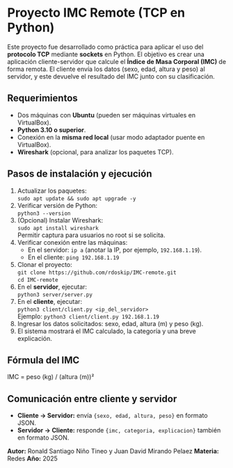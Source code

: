 # Proyecto IMC Remote (TCP en Python)

Este proyecto fue desarrollado como práctica para aplicar el uso del **protocolo TCP** mediante **sockets** en Python. El objetivo es crear una aplicación cliente-servidor que calcule el **Índice de Masa Corporal (IMC)** de forma remota. El cliente envía los datos (sexo, edad, altura y peso) al servidor, y este devuelve el resultado del IMC junto con su clasificación.

## Requerimientos

- Dos máquinas con **Ubuntu** (pueden ser máquinas virtuales en VirtualBox).
- **Python 3.10 o superior**.
- Conexión en la **misma red local** (usar modo adaptador puente en VirtualBox).
- **Wireshark** (opcional, para analizar los paquetes TCP).

## Pasos de instalación y ejecución

1. Actualizar los paquetes:  
   `sudo apt update && sudo apt upgrade -y`
2. Verificar versión de Python:  
   `python3 --version`
3. (Opcional) Instalar Wireshark:  
   `sudo apt install wireshark`  
   Permitir captura para usuarios no root si se solicita.
4. Verificar conexión entre las máquinas:
   - En el servidor: `ip a` (anotar la IP, por ejemplo, `192.168.1.19`).
   - En el cliente: `ping 192.168.1.19`
5. Clonar el proyecto:  
   `git clone https://github.com/rdoskip/IMC-remote.git`  
   `cd IMC-remote`
6. En el **servidor**, ejecutar:  
   `python3 server/server.py`
7. En el **cliente**, ejecutar:  
   `python3 client/client.py <ip_del_servidor>`  
   Ejemplo: `python3 client/client.py 192.168.1.19`
8. Ingresar los datos solicitados: sexo, edad, altura (m) y peso (kg).
9. El sistema mostrará el IMC calculado, la categoría y una breve explicación.

## Fórmula del IMC

IMC = peso (kg) / (altura (m))²

## Comunicación entre cliente y servidor

- **Cliente → Servidor:** envía `{sexo, edad, altura, peso}` en formato JSON.
- **Servidor → Cliente:** responde `{imc, categoria, explicacion}` también en formato JSON.

**Autor:** Ronald Santiago Niño Tineo y Juan David Mirando Pelaez
**Materia:** Redes
**Año:** 2025
